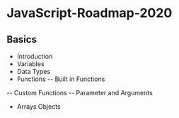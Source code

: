# JavaScript-Roadmap-2020

## Basics

 - Introduction
 - Variables
 - Data Types
 - Functions
 -- Built in Functions

 -- Custom Functions
 -- Parameter and Arguments
 - Arrays Objects
<!--stackedit_data:
eyJoaXN0b3J5IjpbMTQxMTEwNDIzNywtMTQ5NjcxNDA5MSwtMT
cxNTkwODk0NywtMTA5ODAxNzI4XX0=
-->